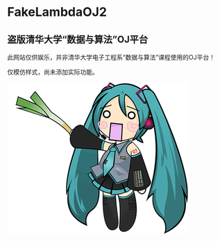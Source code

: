 # FakeLambdaOJ2

## 盗版清华大学“数据与算法”OJ平台

此网站仅供娱乐，并非清华大学电子工程系“数据与算法”课程使用的OJ平台！

仅模仿样式，尚未添加实际功能。

![miku](assets/img/miku.gif)